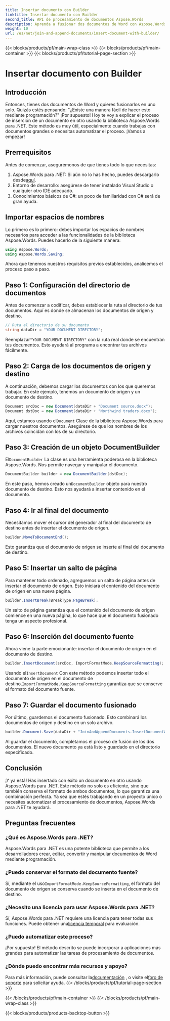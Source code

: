 ```yaml
---
title: Insertar documento con Builder
linktitle: Insertar documento con Builder
second_title: API de procesamiento de documentos Aspose.Words
description: Aprenda a fusionar dos documentos de Word con Aspose.Words para .NET. Guía paso a paso para insertar un documento con DocumentBuilder y conservar el formato.
weight: 10
url: /es/net/join-and-append-documents/insert-document-with-builder/
---
```


{{< blocks/products/pf/main-wrap-class >}}
{{< blocks/products/pf/main-container >}}
{{< blocks/products/pf/tutorial-page-section >}}

# Insertar documento con Builder

## Introducción

Entonces, tienes dos documentos de Word y quieres fusionarlos en uno solo. Quizás estés pensando: "¿Existe una manera fácil de hacer esto mediante programación?" ¡Por supuesto! Hoy te voy a explicar el proceso de inserción de un documento en otro usando la biblioteca Aspose.Words para .NET. Este método es muy útil, especialmente cuando trabajas con documentos grandes o necesitas automatizar el proceso. ¡Vamos a empezar!

## Prerrequisitos

Antes de comenzar, asegurémonos de que tienes todo lo que necesitas:

1.  Aspose.Words para .NET: Si aún no lo has hecho, puedes descargarlo desde[aquí](https://releases.aspose.com/words/net/).
2. Entorno de desarrollo: asegúrese de tener instalado Visual Studio o cualquier otro IDE adecuado.
3. Conocimientos básicos de C#: un poco de familiaridad con C# será de gran ayuda.

## Importar espacios de nombres

Lo primero es lo primero: debes importar los espacios de nombres necesarios para acceder a las funcionalidades de la biblioteca Aspose.Words. Puedes hacerlo de la siguiente manera:

```csharp
using Aspose.Words;
using Aspose.Words.Saving;
```

Ahora que tenemos nuestros requisitos previos establecidos, analicemos el proceso paso a paso.

## Paso 1: Configuración del directorio de documentos

Antes de comenzar a codificar, debes establecer la ruta al directorio de tus documentos. Aquí es donde se almacenan los documentos de origen y destino.

```csharp
// Ruta al directorio de su documento
string dataDir = "YOUR DOCUMENT DIRECTORY";
```

 Reemplazar`"YOUR DOCUMENT DIRECTORY"` con la ruta real donde se encuentran tus documentos. Esto ayudará al programa a encontrar tus archivos fácilmente.

## Paso 2: Carga de los documentos de origen y destino

A continuación, debemos cargar los documentos con los que queremos trabajar. En este ejemplo, tenemos un documento de origen y un documento de destino.

```csharp
Document srcDoc = new Document(dataDir + "Document source.docx");
Document dstDoc = new Document(dataDir + "Northwind traders.docx");
```

 Aquí, estamos usando el`Document` Clase de la biblioteca Aspose.Words para cargar nuestros documentos. Asegúrese de que los nombres de los archivos coincidan con los de su directorio.

## Paso 3: Creación de un objeto DocumentBuilder

 El`DocumentBuilder` La clase es una herramienta poderosa en la biblioteca Aspose.Words. Nos permite navegar y manipular el documento.

```csharp
DocumentBuilder builder = new DocumentBuilder(dstDoc);
```

 En este paso, hemos creado un`DocumentBuilder` objeto para nuestro documento de destino. Esto nos ayudará a insertar contenido en el documento.

## Paso 4: Ir al final del documento

Necesitamos mover el cursor del generador al final del documento de destino antes de insertar el documento de origen.

```csharp
builder.MoveToDocumentEnd();
```

Esto garantiza que el documento de origen se inserte al final del documento de destino.

## Paso 5: Insertar un salto de página

Para mantener todo ordenado, agreguemos un salto de página antes de insertar el documento de origen. Esto iniciará el contenido del documento de origen en una nueva página.

```csharp
builder.InsertBreak(BreakType.PageBreak);
```

Un salto de página garantiza que el contenido del documento de origen comience en una nueva página, lo que hace que el documento fusionado tenga un aspecto profesional.

## Paso 6: Inserción del documento fuente

Ahora viene la parte emocionante: insertar el documento de origen en el documento de destino.

```csharp
builder.InsertDocument(srcDoc, ImportFormatMode.KeepSourceFormatting);
```

 Usando el`InsertDocument` Con este método podemos insertar todo el documento de origen en el documento de destino.`ImportFormatMode.KeepSourceFormatting` garantiza que se conserve el formato del documento fuente.

## Paso 7: Guardar el documento fusionado

Por último, guardemos el documento fusionado. Esto combinará los documentos de origen y destino en un solo archivo.

```csharp
builder.Document.Save(dataDir + "JoinAndAppendDocuments.InsertDocumentWithBuilder.docx");
```

Al guardar el documento, completamos el proceso de fusión de los dos documentos. El nuevo documento ya está listo y guardado en el directorio especificado.

## Conclusión

¡Y ya está! Has insertado con éxito un documento en otro usando Aspose.Words para .NET. Este método no solo es eficiente, sino que también conserva el formato de ambos documentos, lo que garantiza una combinación perfecta. Ya sea que estés trabajando en un proyecto único o necesites automatizar el procesamiento de documentos, Aspose.Words para .NET te ayudará.

## Preguntas frecuentes

### ¿Qué es Aspose.Words para .NET?  
Aspose.Words para .NET es una potente biblioteca que permite a los desarrolladores crear, editar, convertir y manipular documentos de Word mediante programación.

### ¿Puedo conservar el formato del documento fuente?  
 Sí, mediante el uso`ImportFormatMode.KeepSourceFormatting`, el formato del documento de origen se conserva cuando se inserta en el documento de destino.

### ¿Necesito una licencia para usar Aspose.Words para .NET?  
 Sí, Aspose.Words para .NET requiere una licencia para tener todas sus funciones. Puede obtener una[licencia temporal](https://purchase.aspose.com/temporary-license/) para evaluación.

### ¿Puedo automatizar este proceso?  
¡Por supuesto! El método descrito se puede incorporar a aplicaciones más grandes para automatizar las tareas de procesamiento de documentos.

### ¿Dónde puedo encontrar más recursos y apoyo?  
 Para más información, puede consultar la[documentación](https://reference.aspose.com/words/net/) , o visite el[foro de soporte](https://forum.aspose.com/c/words/8) para solicitar ayuda.
{{< /blocks/products/pf/tutorial-page-section >}}

{{< /blocks/products/pf/main-container >}}
{{< /blocks/products/pf/main-wrap-class >}}

{{< blocks/products/products-backtop-button >}}
